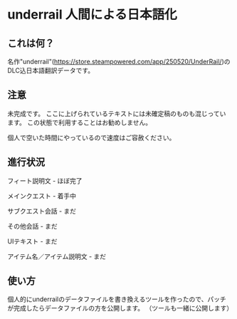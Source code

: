 # underrail 人間による日本語化

## これは何？
名作"underrail"(https://store.steampowered.com/app/250520/UnderRail/)のDLC込日本語翻訳データです。

## 注意
未完成です。
ここに上げられているテキストには未確定稿のものも混じっています。
この状態で利用することはお勧めしません。

個人で空いた時間にやっているので速度はご容赦ください。

## 進行状況
フィート説明文 - ほぼ完了

メインクエスト - 着手中

サブクエスト会話 - まだ

その他会話 - まだ

UIテキスト - まだ

アイテム名／アイテム説明文 - まだ

## 使い方
個人的にunderrailのデータファイルを書き換えるツールを作ったので、パッチが完成したらデータファイルの方を公開します。
（ツールも一緒に公開します）